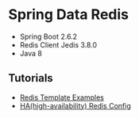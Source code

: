 # Spring Data Redis

- Spring Boot 2.6.2
- Redis Client Jedis 3.8.0
- Java 8

## Tutorials

- [Redis Template Examples](https://github.com/gmoon92/Toy/blob/master/spring-cache/spring-data-redis/doc/01-redis-template.md)
- [HA(high-availability) Redis Config](https://github.com/gmoon92/Toy/blob/master/spring-cache/spring-data-redis/doc/02-high-availability-redis.md)
